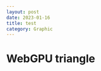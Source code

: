 ```yaml
---
layout: post
date: 2023-01-16
title: test
category: Graphic
---
```

<html>
  <head>
    <meta charset="utf-8">
    <title>WebGPU triangle</title>
    <script src="script.js" defer></script>
  </head>
  <body>
    <h1>WebGPU triangle</h1>
    <canvas id="gpuCanvas" width="800" height="600"></canvas>
  </body>
</html>